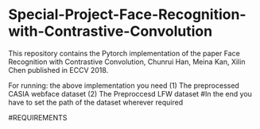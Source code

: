 # Special-Project-Face-Recognition-with-Contrastive-Convolution
This repository contains the Pytorch implementation of the paper Face Recognition with Contrastive Convolution, 
Chunrui Han, Meina Kan, Xilin Chen published in ECCV 2018.

For running: the above implementation you need
(1) The preprocessed CASIA webface dataset 
(2) The Preproccesd LFW dataset
#In the end you have to set the path of the dataset wherever required

#REQUIREMENTS
